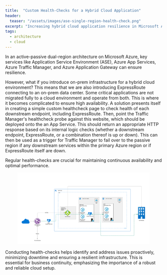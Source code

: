 ```yaml
---
title:  "Custom Health-Checks for a Hybrid Cloud Application"
header:
  teaser: "/assets/images/ase-single-region-health-check.png"
excerpt: "Increasing hybrid cloud application resilience in Microsoft Azure with Traffic Managers, Application Gateways and App Services."
tags:
  - architecture
  - cloud
---
```


In an active-passive dual-region architecture on Microsoft Azure, key services like Application Service Environment (ASE), Azure App Services, Azure Traffic Manager, and Azure Application Gateway can ensure resilience. 

However, what if you introduce on-prem infrastructure for a hybrid cloud environment? This means that we are also introducing ExpressRoute connecting to an on-prem data center.  Some critical applications are not migrated fully to a cloud environment and operate from both.  This is where it becomes complicated to ensure high availability.  A solution presents itself in creating a simple custom healthcheck page to check health of each downstream endpoint, including ExpressRoute.  Then, point the Traffic Manager's healthcheck probe against this website, which should be deployed onto the an App Service.  This should return an appropriate HTTP response based on its internal logic checks (whether a downstream endpoint, ExpressRoute, or a combination thereof is up or down). This can then be used as a trigger for Traffic Manager to fail over to the passive region if any downstream services within the primary Azure region or if ExpressRoute itself are down.  

Regular health-checks are crucial for maintaining continuous availability and optimal performance.

<figure>
    <a href="/assets/images/ase-single-region-health-check.png"><img src="/assets/images/ase-single-region-health-check.png"></a>
</figure>

Conducting health-checks helps identify and address issues proactively, minimizing downtime and ensuring a resilient infrastructure. This is essential for business continuity, emphasizing the importance of a robust and reliable cloud setup.


